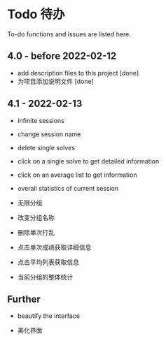 Todo 待办
==========
To-do functions and issues are listed here.

4.0 - before 2022-02-12
----------
- add description files to this project [done]  
- 为项目添加说明文件 [done]  

4.1 - 2022-02-13
----------
- infinite sessions  
- change session name  
- delete single solves  
- click on a single solve to get detailed information  
- click on an average list to get information  
- overall statistics of current session  
  
- 无限分组  
- 改变分组名称  
- 删除单次打乱  
- 点击单次成绩获取详细信息  
- 点击平均列表获取信息  
- 当前分组的整体统计  

Further
----------
- beautify the interface  
  
- 美化界面